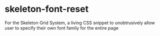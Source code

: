 skeleton-font-reset
===================

For the Skeleton Grid System, a living CSS snippet to unobtrusively allow user to specify their own font family for the entire page